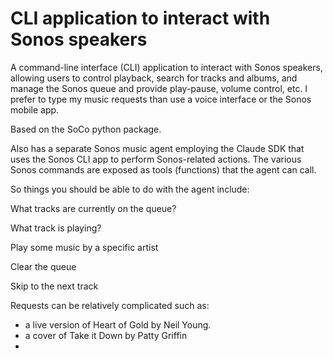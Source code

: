 # CLI application to interact with Sonos speakers

A command-line interface (CLI) application to interact with Sonos speakers, allowing users to control playback, search for tracks and albums, and manage the Sonos queue and provide play-pause, volume control, etc. I prefer to type my music requests than use a voice interface or the Sonos mobile app.

Based on the SoCo python package.

Also has a separate Sonos music agent employing the Claude SDK that uses the Sonos CLI app to perform Sonos-related actions. The various Sonos commands are exposed as tools (functions) that the agent can call.

So things you should be able to do with the agent include:

What tracks are currently on the queue?

What track is playing?

Play some music by a specific artist

Clear the queue

Skip to the next track

Requests can be relatively complicated such as:
  - a live version of Heart of Gold by Neil Young.
  - a cover of Take it Down by Patty Griffin
  -


